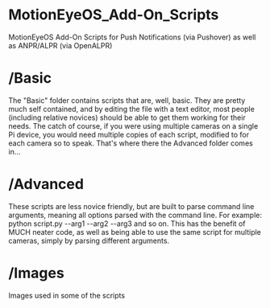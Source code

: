 # MotionEyeOS_Add-On_Scripts
MotionEyeOS Add-On Scripts for Push Notifications (via Pushover) as well as ANPR/ALPR (via OpenALPR)

# /Basic

The "Basic" folder contains scripts that are, well, basic.  They are pretty much self contained, and by editing the file with a text editor, most people (including relative novices) should be able to get them working for their needs.  The catch of course, if you were using multiple cameras on a single Pi device, you would need multiple copies of each script, modified to for each camera so to speak.  That's where there the Advanced folder comes in...

# /Advanced

These scripts are less novice friendly, but are built to parse command line arguments, meaning all options parsed with the command line.  For example: python script.py --arg1 --arg2 --arg3 and so on.  This has the benefit of MUCH neater code, as well as being able to use the same script for multiple cameras, simply by parsing different arguments.

# /Images

Images used in some of the scripts
